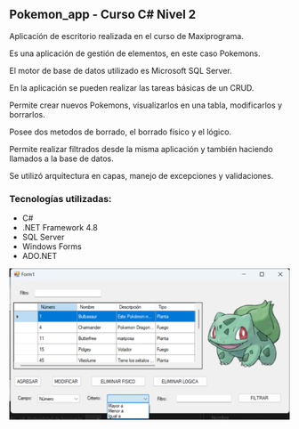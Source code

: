 ## Pokemon_app - Curso C# Nivel 2 
Aplicación de escritorio realizada en el curso de Maxiprograma.

Es una aplicación de gestión de elementos, en este caso Pokemons.

El motor de base de datos utilizado es Microsoft SQL Server.

En la aplicación se pueden realizar las tareas básicas de un CRUD.

Permite crear nuevos Pokemons, visualizarlos en una tabla, modificarlos y borrarlos.

Posee dos metodos de borrado, el borrado físico y el lógico.

Permite realizar filtrados desde la misma aplicación y también haciendo llamados a la base de datos.

Se utilizó arquitectura en capas, manejo de excepciones y validaciones.


### Tecnologías utilizadas:
- C#
- .NET Framework 4.8
- SQL Server
- Windows Forms
- ADO.NET

![Imagen1](assets/AppPokemon1.png)
  
  



